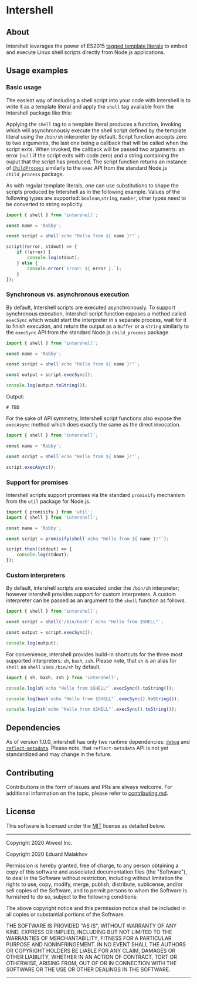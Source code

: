 # Intershell

## About

Intershell leverages the power of ES2015 [tagged template literals](https://developer.mozilla.org/en-US/docs/Web/JavaScript/Reference/Template_literals) to embed and execute Linux shell scripts directly from Node.js applications.

## Usage examples

### Basic usage

The easiest way of including a shell script into your code with Intershell is to write it as a template literal and apply the `shell` tag available from the Intershell package like this:

<!---example:basic:begin--->
<!---example:basic:end--->

Applying the `shell` tag to a template literal produces a function, invoking which will asynchronously execute the shell script defined by the template literal using the `/bin/sh` interpreter by default. Script function accepts zero to two arguments, the last one being a callback that will be called when the script exits. When invoked, the callback will be passed two arguments: an error (`null` if the script exits with code zero) and a string containing the ouput that the script has produced. The script function returns an instance of [`ChildProcess`](https://nodejs.org/dist/latest-v12.x/docs/api/child_process.html#child_process_class_childprocess) similarly to the `exec` API from the standard Node.js `child_process` package.

As with regular template literals, one can use substitutions to shape the scripts produced by Intershell as in the following example. Values of the following types are supported: `boolean`,`string`, `number`, other types need to be converted to string explicitly.

```typescript
import { shell } from 'intershell';

const name = 'Robby';

const script = shell`echo "Hello from ${ name }!"`;

script((error, stdout) => {
    if (!error) {
        console.log(stdout);
    } else {
        console.error(`Error: ${ error }.`);
    }
});
```

### Synchronous vs. asynchronous execution

By default, Intershell scripts are executed asynchronously. To support synchronous execution, Intershell script function exposes a method called `execSync` which would start the interpreter in s separate process, wait for it to finish execution, and return the output as a `Buffer` or a `string` similarly to the `execSync` API from the standard Node.js `child_process` package. 

```typescript
import { shell } from 'intershell';

const name = 'Robby';

const script = shell`echo "Hello from ${ name }!"`;

const output = script.execSync();

console.log(output.toString());
```

Output:
```shell
# TBD
```

For the sake of API symmetry, Intershell script functions also expose the `execAsync` method which does exactly the same as the direct invocation.

```typescript
import { shell } from 'intershell';

const name = 'Robby';

const script = shell`echo "Hello from ${ name }!"`;

script.execAsync();
```

### Support for promises

Intershell scripts support promises via the standard `promisify` mechanism from the `util` package for Node.js.

```typescript
import { promisify } from 'util';
import { shell } from 'intershell';

const name = 'Robby';

const script = promisify(shell`echo "Hello from ${ name }!"`);

script.then((stdout) => {
    console.log(stdout);
});
```

### Custom interpreters

By default, intershell scripts are executed under the `/bin/sh` interpreter; however intershell provides support for custom interpreters. A custom interpreter can be passed as an argument to the `shell` function as follows.

```typescript
import { shell } from 'intershell';

const script = shell('/bin/bash')`echo "Hello from $SHELL"`;

const output = script.execSync();

console.log(output);
```

For convenience, intershell provides build-in shortcuts for the three most supported interpreters: `sh`, `bash`, `zsh`. Please note, that `sh` is an alias for `shell` as `shell` uses `/bin/sh` by default.

```typescript
import { sh, bash, zsh } from 'intershell';

console.log(sh`echo "Hello from $SHELL"`.execSync().toString());

console.log(bash`echo "Hello from $SHELL"`.execSync().toString());

console.log(zsh`echo "Hello from $SHELL"`.execSync().toString());
```

## Dependencies

As of version 1.0.0, intershell has only two runtime dependencies: [`debug`](https://www.npmjs.com/package/debug) and 
[`reflect-metadata`](https://www.npmjs.com/package/reflect-metadata). Please note, that `reflect-metadata` API is not yet standardized and may change in the future.

## Contributing

Contributions in the form of issues and PRs are always welcome. For additional information on the topic, please refer to [contributing.md](contributing.md).

## License

This software is licensed under the [MIT](https://opensource.org/licenses/MIT) license as detailed below.

---

Copyright 2020 Atweel Inc.

Copyright 2020 Eduard Malakhov

Permission is hereby granted, free of charge, to any person obtaining a copy of this software and associated documentation files (the "Software"), to deal in the Software without restriction, including without limitation the rights to use, copy, modify, merge, publish, distribute, sublicense, and/or sell copies of the Software, and to permit persons to whom the Software is furnished to do so, subject to the following conditions:

The above copyright notice and this permission notice shall be included in all copies or substantial portions of the Software.

THE SOFTWARE IS PROVIDED "AS IS", WITHOUT WARRANTY OF ANY KIND, EXPRESS OR IMPLIED, INCLUDING BUT NOT LIMITED TO THE WARRANTIES OF MERCHANTABILITY, FITNESS FOR A PARTICULAR PURPOSE AND NONINFRINGEMENT. IN NO EVENT SHALL THE AUTHORS OR COPYRIGHT HOLDERS BE LIABLE FOR ANY CLAIM, DAMAGES OR OTHER LIABILITY, WHETHER IN AN ACTION OF CONTRACT, TORT OR OTHERWISE, ARISING FROM, OUT OF OR IN CONNECTION WITH THE SOFTWARE OR THE USE OR OTHER DEALINGS IN THE SOFTWARE.

---